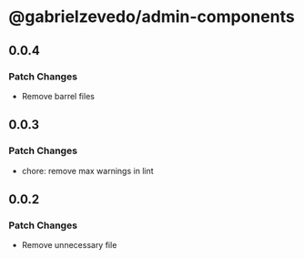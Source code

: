 # @gabrielzevedo/admin-components

## 0.0.4

### Patch Changes

- Remove barrel files

## 0.0.3

### Patch Changes

- chore: remove max warnings in lint

## 0.0.2

### Patch Changes

- Remove unnecessary file
